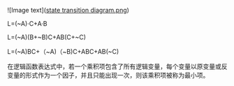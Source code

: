 
![Image text]([state transition diagram.png](https://github.com/Chen-gz233/verilog/blob/main/3-8%E8%AF%91%E7%A0%81%E5%99%A8/state%20transition%20diagram.png))




L=(~A)·C+A·B

L=(~A)(B+~B)C+AB(C+~C)

L=(~A)BC+（~A)（~B)C+ABC+AB(~C)

在逻辑函数表达式中，若一个乘积项包含了所有逻辑变量，每个变量以原变量或反变量的形式作为一个因子，并且只能出现一次，则该乘积项被称为最小项。
